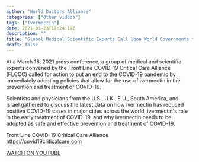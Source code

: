 ```yaml
---
author: "World Doctors Alliance"
categories: ["Other videos"]
tags: ["Ivermectin"]
date: 2021-03-23T17:24:19Z
description: ""
title: "Global Medical Scientific Experts Call Upon World Governments to Act Now to Save Lives"
draft: false
---
```


At a March 18, 2021 press conference, a group of medical and scientific experts convened by the Front Line COVID-19 Critical Care Alliance (FLCCC) called for action to put an end to the COVID-19 pandemic by immediately adopting policies that allow for the use of ivermectin in the prevention and treatment of COVID-19.  

Scientists and physicians from the U.S., U.K., E.U., South America, and Israel gathered to discuss the latest data on how ivermectin has reduced positive COVID-19 cases in major cities across the world, ivermectin's role in the early treatment of COVID-19, and why ivermectin needs to be adopted as safe and effective prevention and treatment of COVID-19.  

Front Line COVID-19 Critical Care Alliance  
https://covid19criticalcare.com  

[WATCH ON YOUTUBE](https://youtu.be/ypxrJhSg5xU)
